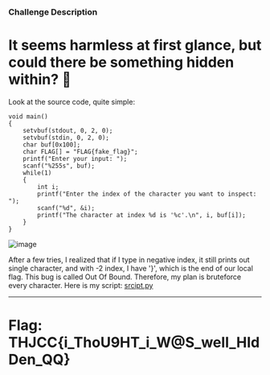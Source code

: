 ### Challenge Description
# It seems harmless at first glance, but could there be something hidden within? 🤔

Look at the source code, quite simple: 
```
void main()
{
    setvbuf(stdout, 0, 2, 0);
    setvbuf(stdin, 0, 2, 0);
    char buf[0x100];
    char FLAG[] = "FLAG{fake_flag}";
    printf("Enter your input: ");
    scanf("%255s", buf);
    while(1)
    {
        int i;
        printf("Enter the index of the character you want to inspect: ");
        scanf("%d", &i);
        printf("The character at index %d is '%c'.\n", i, buf[i]);
    }
}
```
![image](https://github.com/user-attachments/assets/4b25ea20-ccdf-425b-b968-89a61eee5c5d)

After a few tries, I realized that if I type in negative index, it still prints out single character, and with -2 index, I have '}', which is the end of our local flag.
This bug is called Out Of Bound.
Therefore, my plan is bruteforce every character. Here is my script:
[srcipt.py](https://github.com/faviconico1910/CTFs/blob/master/THJCC/Peekachar/solve.py)

---
# Flag: THJCC{i_ThoU9HT_i_W@S_well_HIdDen_QQ}
